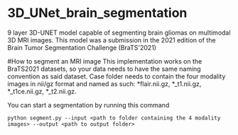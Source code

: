 # 3D_UNet_brain_segmentation
9 layer 3D-UNET model capable of segmenting brain gliomas on multimodal 3D MRI images.
This model was a submission in the 2021 edition of the Brain Tumor Segmentation Challenge (BraTS'2021)

#How to segment an MRI image 
This implementation works on the BraTS2021 datasets, so your data needs to have the same naming convention as said dataset. Case folder needs to contain the four modality
images in nii/gz format and named as such: *flair.nii.gz, *_t1.nii.gz, *_t1ce.nii.gz, *_t2.nii.gz.

You can start a segmentation by running this command 
```
python segment.py --input <path to folder containing the 4 modality images> --output <path to output folder>
```
